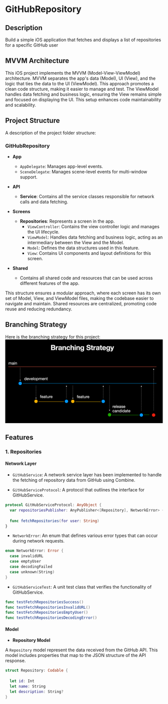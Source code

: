 # GitHubRepository
 
## Description
Build a simple iOS application that fetches and displays a list of repositories for a specific GitHub user

## MVVM Architecture
This iOS project implements the MVVM (Model-View-ViewModel) architecture. MVVM separates the app's data (Model), UI (View), and the logic that ties the data to the UI (ViewModel). This approach promotes a clean code structure, making it easier to manage and test. The ViewModel handles data fetching and business logic, ensuring the View remains simple and focused on displaying the UI. This setup enhances code maintainability and scalability.

## Project Structure

A description of the project folder structure:

### GitHubRepository

- **App**
  - `AppDelegate`: Manages app-level events.
  - `SceneDelegate`: Manages scene-level events for multi-window support.

- **API**
  - **Service**: Contains all the service classes responsible for network calls and data fetching.

- **Screens**
  - **Repositories**: Represents a screen in the app.
    - `ViewController`: Contains the view controller logic and manages the UI lifecycle.
    - `ViewModel`: Handles data fetching and business logic, acting as an intermediary between the View and the Model.
    - `Model`: Defines the data structures used in this feature.
    - `View`: Contains UI components and layout definitions for this screen.

- **Shared**
  - Contains all shared code and resources that can be used across different features of the app.

This structure ensures a modular approach, where each screen has its own set of Model, View, and ViewModel files, making the codebase easier to navigate and maintain. Shared resources are centralized, promoting code reuse and reducing redundancy.

## Branching Strategy

Here is the branching strategy for this project:
![Branching Strategy](branching_strategy.png)

## Features

### 1. Repositories

#### Network Layer

- `GitHubService`: A network service layer has been implemented to handle the fetching of repository data from GitHub using Combine.

- `GitHubServiceProtocol`: A protocol that outlines the interface for GitHubService.
```swift
protocol GitHubServiceProtocol: AnyObject {
  var repositoriesPublisher: AnyPublisher<[Repository], NetworkError> { get }

  func fetchRepositories(for user: String)
}
```

- `NetworkError`: An enum that defines various error types that can occur during network requests.
```swift
enum NetworkError: Error {
  case invalidURL
  case emptyUser
  case decodingFailed
  case unknown(String)
}
```

- `GitHubServiceTest`: A unit test class that verifies the functionality of GitHubService.
```swift
func testFetchRepositoriesSuccess()
func testFetchRepositoriesInvalidURL()
func testFetchRepositoriesEmptyUser()
func testFetchRepositoriesDecodingError()
```

#### Model
- **Repository Model**

A `Repository` model represent the data received from the GitHub API. This model includes properties that map to the JSON structure of the API response.
```swift
struct Repository: Codable {

  let id: Int
  let name: String
  let description: String?
}
```
